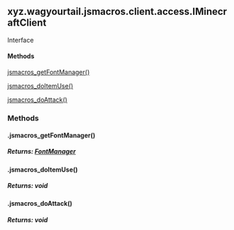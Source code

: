 

xyz.wagyourtail.jsmacros.client.access.IMinecraftClient
-------------------------------------------------------

Interface
#### 

#### Methods

[jsmacros\_getFontManager()](#jsmacros_getFontManager-)


[jsmacros\_doItemUse()](#jsmacros_doItemUse-)


[jsmacros\_doAttack()](#jsmacros_doAttack-)



### Methods

#### .jsmacros\_getFontManager()


##### Returns: [FontManager](https://wagyourtail.xyz/Projects/MinecraftMappingViewer/App?mapping=INTERMEDIARY,YARN&version=1.20.5&search=net/minecraft/client/font/FontManager)



#### .jsmacros\_doItemUse()


##### Returns: void



#### .jsmacros\_doAttack()


##### Returns: void




